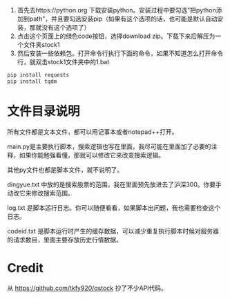 1. 首先去https://python.org 下载安装python。安装过程中要勾选"把python添加到path"，并且要勾选安装pip（如果有这个选项的话，也可能是默认自动安装，那就没有这个选项了）
2. 点击这个页面上的绿色code按钮，选择download zip。下载下来后解压为一个文件夹stock1
3. 然后安装一些依赖包。打开命令行执行下面的命令，如果不知道怎么打开命令行，就双击stock1文件夹中的1.bat
```bash
pip install requests
pip install tqdm
```

# 文件目录说明
所有文件都是文本文件，都可以用记事本或者notepad++打开。

main.py是主要执行脚本，搜索逻辑也写在里面，我尽可能在里面加了必要的注释，如果你能勉强看懂，那就可以修改它来改变搜索逻辑。

其他py文件也都是脚本文件，就不说明了。

dingyue.txt 中放的是搜索股票的范围，我在里面预先放进去了沪深300。你要手动改它来修改搜索范围。

log.txt 是脚本运行日志。你可以随便看看，如果脚本出问题，我也需要检查这个日志。

codeid.txt 是脚本运行时产生的缓存数据，可以减少重复执行脚本时候对服务器的请求数目，里面主要存放历史行情数据。

# Credit
从 https://github.com/tkfy920/qstock 抄了不少API代码。

